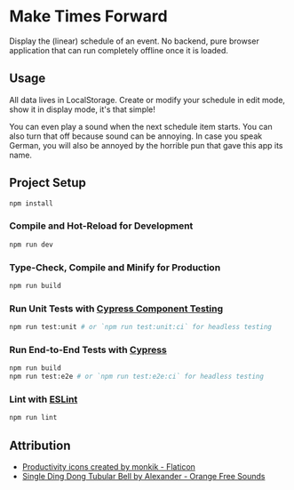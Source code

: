 # Make Times Forward

Display the (linear) schedule of an event. No backend, pure browser application that can run completely offline once it
is loaded.

## Usage

All data lives in LocalStorage. Create or modify your schedule in edit mode, show it in display mode, it's that simple!

You can even play a sound when the next schedule item starts. You can also turn that off because sound can be annoying.
In case you speak German, you will also be annoyed by the horrible pun that gave this app its name.

## Project Setup

```sh
npm install
```

### Compile and Hot-Reload for Development

```sh
npm run dev
```

### Type-Check, Compile and Minify for Production

```sh
npm run build
```

### Run Unit Tests with [Cypress Component Testing](https://docs.cypress.io/guides/component-testing/introduction)

```sh
npm run test:unit # or `npm run test:unit:ci` for headless testing
```

### Run End-to-End Tests with [Cypress](https://www.cypress.io/)

```sh
npm run build
npm run test:e2e # or `npm run test:e2e:ci` for headless testing
```

### Lint with [ESLint](https://eslint.org/)

```sh
npm run lint
```

## Attribution

- [Productivity icons created by monkik - Flaticon](https://www.flaticon.com/free-icons/productivity)
- [Single Ding Dong Tubular Bell by Alexander - Orange Free Sounds](https://orangefreesounds.com/single-ding-dong-tubular-bell/)
